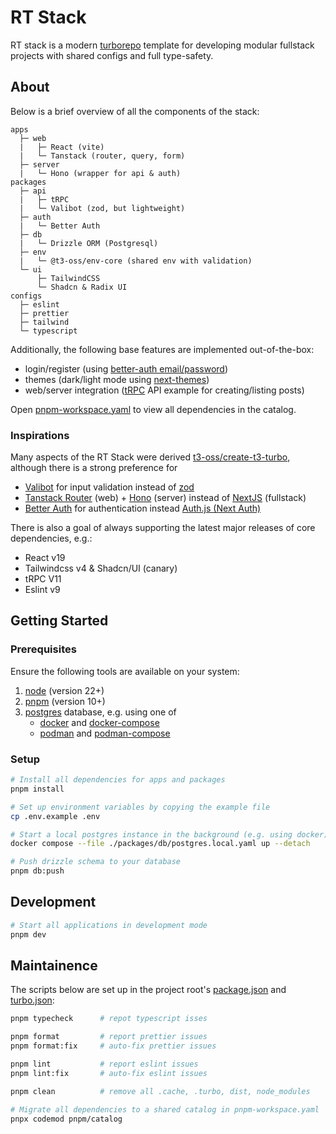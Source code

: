 # RT Stack 

RT stack is a modern [turborepo](https://turbo.build/repo/docs) template for developing modular fullstack projects with shared configs and full type-safety.

## About

Below is a brief overview of all the components of the stack:

```
apps
  ├─ web
  |   ├─ React (vite)
  |   └─ Tanstack (router, query, form)
  ├─ server
  |   └─ Hono (wrapper for api & auth)
packages
  ├─ api
  |   ├─ tRPC
  |   └─ Valibot (zod, but lightweight)
  ├─ auth
  |   └─ Better Auth
  ├─ db
  |   └─ Drizzle ORM (Postgresql)
  ├─ env
  |   └─ @t3-oss/env-core (shared env with validation)
  └─ ui
      ├─ TailwindCSS
      └─ Shadcn & Radix UI
configs
  ├─ eslint
  ├─ prettier
  ├─ tailwind
  └─ typescript
```

Additionally, the following base features are implemented out-of-the-box:
- login/register (using [better-auth email/password](https://www.better-auth.com/docs/authentication/email-password))
- themes (dark/light mode using [next-themes](github.com/pacocoursey/next-themes))
- web/server integration ([tRPC](https://trpc.io/docs/quickstart) API example for creating/listing posts)

Open [pnpm-workspace.yaml](pnpm-workspace.yaml) to view all dependencies in the catalog.

### Inspirations

Many aspects of the RT Stack were derived [t3-oss/create-t3-turbo](https://github.com/t3-oss/create-t3-turbo), although there is a strong preference for
- [Valibot](https://valibot.dev) for input validation instead of [zod](https://zod.dev)
- [Tanstack Router](https://tanstack.com/router/latest) (web) + [Hono](https://hono.dev) (server) instead of [NextJS](https://nextjs.org) (fullstack)
- [Better Auth](https://www.better-auth.com) for authentication instead [Auth.js (Next Auth)](https://authjs.dev)

There is also a goal of always supporting the latest major releases of core dependencies, e.g.:
- React v19
- Tailwindcss v4 & Shadcn/UI (canary)
- tRPC V11
- Eslint v9

## Getting Started

### Prerequisites

Ensure the following tools are available on your system:
1. [node](https://nodejs.org/en/download) (version 22+)
1. [pnpm](https://pnpm.io/installation) (version 10+)
1. [postgres](https://www.postgresql.org) database, e.g. using one of
    - [docker](https://docs.docker.com/engine/install) and [docker-compose](https://docs.docker.com/compose)
    - [podman](https://podman.io/docs/installation) and [podman-compose](https://github.com/containers/podman-compose)

### Setup

```sh
# Install all dependencies for apps and packages
pnpm install

# Set up environment variables by copying the example file
cp .env.example .env

# Start a local postgres instance in the background (e.g. using docker)
docker compose --file ./packages/db/postgres.local.yaml up --detach

# Push drizzle schema to your database
pnpm db:push
```

## Development

```sh
# Start all applications in development mode
pnpm dev
```

## Maintainence

The scripts below are set up in the project root's [package.json](package.json) and [turbo.json](turbo.json):

```sh
pnpm typecheck      # repot typescript isses

pnpm format         # report prettier issues
pnpm format:fix     # auto-fix prettier issues

pnpm lint           # report eslint issues
pnpm lint:fix       # auto-fix eslint issues

pnpm clean          # remove all .cache, .turbo, dist, node_modules

# Migrate all dependencies to a shared catalog in pnpm-workspace.yaml
pnpx codemod pnpm/catalog
```

